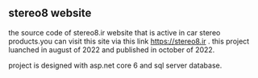 ## stereo8 website

the source code of stereo8.ir website that is active in car stereo products.you can visit this site via this link https://stereo8.ir .
this project luanched in august of 2022 and published in october of 2022.

project is designed with asp.net core 6 and sql server database.
